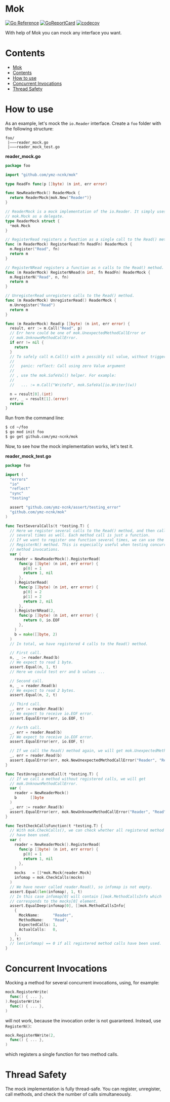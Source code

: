 # Mok

[![Go Reference](https://pkg.go.dev/badge/github.com/ymz-ncnk/mok.svg)](https://pkg.go.dev/github.com/ymz-ncnk/mok)
[![GoReportCard](https://goreportcard.com/badge/ymz-ncnk/mok)](https://goreportcard.com/report/github.com/ymz-ncnk/mok)
[![codecov](https://codecov.io/gh/ymz-ncnk/mok/graph/badge.svg?token=8N19NXWZCQ)](https://codecov.io/gh/ymz-ncnk/mok)

With help of Mok you can mock any interface you want.

# Contents
- [Mok](#mok)
- [Contents](#contents)
- [How to use](#how-to-use)
- [Concurrent Invocations](#concurrent-invocations)
- [Thread Safety](#thread-safety)

# How to use
As an example, let's mock the `io.Reader` interface. Create a `foo` folder 
with the following structure:
```
foo/
 |‒‒‒reader_mock.go
 |‒‒‒reader_mock_test.go
```

__reader_mock.go__
```go
package foo

import "github.com/ymz-ncnk/mok"

type ReadFn func(p []byte) (n int, err error)

func NewReaderMock() ReaderMock {
  return ReaderMock{mok.New("Reader")}
}

// ReaderMock is a mock implementation of the io.Reader. It simply uses
// mok.Mock as a delegate.
type ReaderMock struct {
  *mok.Mock
}

// RegisterRead registers a function as a single call to the Read() method.
func (m ReaderMock) RegisterRead(fn ReadFn) ReaderMock {
  m.Register("Read", fn)
  return m
}

// RegisterNRead registers a function as n calls to the Read() method.
func (m ReaderMock) RegisterNRead(n int, fn ReadFn) ReaderMock {
  m.RegisterN("Read", n, fn)
  return m
}

// UnregisterRead unregisters calls to the Read() method.
func (m ReaderMock) UnregisterRead() ReaderMock {
  m.Unregister("Read")
  return m
}

func (m ReaderMock) Read(p []byte) (n int, err error) {
  result, err := m.Call("Read", p)
  // Err here could be one of mok.UnexpectedMethodCallError or
  // mok.UnknownMethodCallError.
  if err != nil {
    return
  }
  // To safely call m.Call() with a possibly nil value, without triggering:
  // 
  //   panic: reflect: Call using zero Value argument
  //
  // , use the mok.SafeVal() helper. For example:
  //
  //   ... := m.Call("WriteTo", mok.SafeVal[io.Writer](w))

  n = result[0].(int)
  err, _ = result[1].(error)
  return
}
```
Run from the command line:
```bash
$ cd ~/foo
$ go mod init foo
$ go get github.com/ymz-ncnk/mok
```
Now, to see how the mock implementation works, let's test it.

__reader_mock_test.go__
```go
package foo

import (
  "errors"
  "io"
  "reflect"
  "sync"
  "testing"

  assert "github.com/ymz-ncnk/assert/testing_error"
  "github.com/ymz-ncnk/mok"
)

func TestSeveralCalls(t *testing.T) {
  // Here we register several calls to the Read() method, and then call it
  // several times as well. Each method call is just a function.
  // If we want to register one function several times, we can use the
  // RegisterN() method. This is especially useful when testing concurrent 
  // method invocations.
  var (
    reader = NewReaderMock().RegisterRead(
      func(p []byte) (n int, err error) {
        p[0] = 1
        return 1, nil
      },
    ).RegisterRead(
      func(p []byte) (n int, err error) {
        p[0] = 2
        p[1] = 2
        return 2, nil
      },
    ).RegisterNRead(2, 
      func(p []byte) (n int, err error) {
        return 0, io.EOF
      },
    )
    b = make([]byte, 2)
  )
  // In total, we have registered 4 calls to the Read() method.

  // First call.
  n, _ := reader.Read(b)
  // We expect to read 1 byte.
  assert.Equal(n, 1, t)
  // Here we could test err and b values ...

  // Second call.
  n, _ = reader.Read(b)
  // We expect to read 2 bytes.
  assert.Equal(n, 2, t)

  // Third call.
  _, err := reader.Read(b)
  // We expect to receive io.EOF error.
  assert.EqualError(err, io.EOF, t)

  // Forth call.
  _, err = reader.Read(b)
  // We expect to receive io.EOF error.
  assert.EqualError(err, io.EOF, t)

  // If we call the Read() method again, we will get mok.UnexpectedMethodCallError.
  _, err = reader.Read(b)
  assert.EqualError(err, mok.NewUnexpectedMethodCallError("Reader", "Read"), t)
}

func TestUnregisteredCall(t *testing.T) {
  // If we call a method without registered calls, we will get
  // mok.UnknownMethodCallError.
  var (
    reader = NewReaderMock()
    b      []byte
  )
  _, err := reader.Read(b)
  assert.EqualError(err, mok.NewUnknownMethodCallError("Reader", "Read"), t)
}

func TestCheckCallsFunction(t *testing.T) {
  // With mok.CheckCalls(), we can check whether all registered method calls
  // have been used.
  var (
    reader = NewReaderMock().RegisterRead(
      func(p []byte) (n int, err error) {
        p[0] = 1
        return 1, nil
      },
    )
    mocks   = []*mok.Mock{reader.Mock}
    infomap = mok.CheckCalls(mocks)
  )
  // We have never called reader.Read(), so infomap is not empty.
  assert.Equal(len(infomap), 1, t)
  // In this case infomap[0] will contain []mok.MethodCallsInfo which
  // corresponds to the mocks[0] element.
  assert.EqualDeep(infomap[0], []mok.MethodCallsInfo{
    {
      MockName:      "Reader",
      MethodName:    "Read",
      ExpectedCalls: 1,
      ActualCalls:   0,
    },
  }, t)
  // len(infomap) == 0 if all registered method calls have been used.
}
```
# Concurrent Invocations
Mocking a method for several concurrent invocations, using, for example:
```go
mock.RegisterWrite(
  func() { ... },
).RegisterWrite(
  func() { ... },
)
```
will not work, because the invocation order is not guaranteed. Instead, use 
`RegisterN()`:
```go
mock.RegisterNWrite(2, 
  func() { ... },
)
```
which registers a single function for two method calls.

# Thread Safety
The mock implementation is fully thread-safe. You can register, unregister, 
call methods, and check the number of calls simultaneously.
